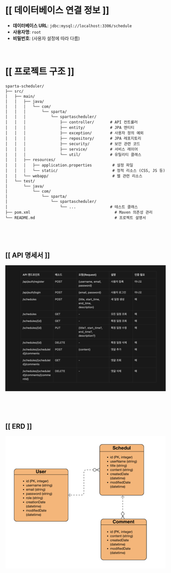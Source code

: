 # [[ 데이터베이스 연결 정보 ]]
- **데이터베이스 URL**: `jdbc:mysql://localhost:3306/schedule`
- **사용자명**: `root`
- **비밀번호**: (사용자 설정에 따라 다름) <br><br><br>
  


# [[ 프로젝트 구조 ]]

```
sparta-scheduler/
├── src/
│   ├── main/
│   │   ├── java/
│   │   │   └── com/
│   │   │       └── sparta/
│   │   │           └── spartascheduler/
│   │   │               ├── controller/       # API 컨트롤러
│   │   │               ├── entity/           # JPA 엔티티
│   │   │               ├── exception/        # 사용자 정의 예외
│   │   │               ├── repository/       # JPA 레포지토리
│   │   │               ├── security/         # 보안 관련 코드
│   │   │               ├── service/          # 서비스 레이어
│   │   │               └── util/             # 유틸리티 클래스
│   │   ├── resources/
│   │   │   ├── application.properties         # 설정 파일
│   │   │   └── static/                        # 정적 리소스 (CSS, JS 등)
│   │   └── webapp/                            # 웹 관련 리소스
│   └── test/
│       └── java/
│           └── com/
│               └── sparta/
│                   └── spartascheduler/
│                       └── ...               # 테스트 클래스
├── pom.xml                                     # Maven 의존성 관리
└── README.md                                   # 프로젝트 설명서
```

<br><br><br>

## [[ API 명세서 ]]
![img.png](img.png)

<br><br><br>

## [[ ERD ]]
![img_1.png](img_1.png)
